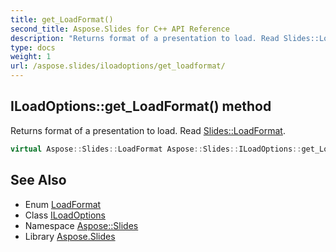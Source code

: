 ```yaml
---
title: get_LoadFormat()
second_title: Aspose.Slides for C++ API Reference
description: "Returns format of a presentation to load. Read Slides::LoadFormat."
type: docs
weight: 1
url: /aspose.slides/iloadoptions/get_loadformat/
---
```

## ILoadOptions::get_LoadFormat() method


Returns format of a presentation to load. Read [Slides::LoadFormat](../../loadformat/).

```cpp
virtual Aspose::Slides::LoadFormat Aspose::Slides::ILoadOptions::get_LoadFormat()=0
```

## See Also

* Enum [LoadFormat](../../loadformat/)
* Class [ILoadOptions](../)
* Namespace [Aspose::Slides](../../)
* Library [Aspose.Slides](../../../)
